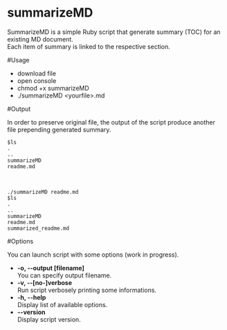 # summarizeMD
SummarizeMD is a simple Ruby script that generate summary (TOC) for an existing MD document.  
Each item of summary is linked to the respective section.

#Usage
- download file
- open console
- chmod +x summarizeMD
- ./summarizeMD \<yourfile\>.md



#Output

In order to preserve original file, the output of the script produce another file prepending generated summary.

    $ls 
	.
	..
    summarizeMD
    readme.md 
    
<br>

	./summarizeMD readme.md
    $ls 
	.
	..
    summarizeMD
    readme.md
    summarized_readme.md
       
  
#Options

You can launch script with some options (work in progress).



- **-o, --output [filename]**  
You can specify output filename.  
- **-v, --[no-]verbose**  
Run script verbosely printing some informations.   
- **-h, --help**  
Display list of available options.   
- **--version**  
Display script version.  
